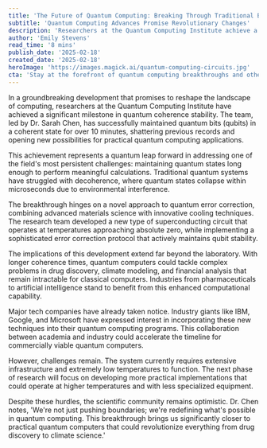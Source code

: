 ```yaml
---
title: 'The Future of Quantum Computing: Breaking Through Traditional Barriers'
subtitle: 'Quantum Computing Advances Promise Revolutionary Changes'
description: 'Researchers at the Quantum Computing Institute achieve a significant milestone in quantum coherence stability, maintaining qubits in a coherent state for over 10 minutes. This breakthrough opens up potential practical applications in drug discovery and climate modeling, transforming industries from pharmaceuticals to AI.'
author: 'Emily Stevens'
read_time: '8 mins'
publish_date: '2025-02-18'
created_date: '2025-02-18'
heroImage: 'https://images.magick.ai/quantum-computing-circuits.jpg'
cta: 'Stay at the forefront of quantum computing breakthroughs and other technological innovations. Follow us on LinkedIn for daily updates on groundbreaking developments shaping our future.'
---
```


In a groundbreaking development that promises to reshape the landscape of computing, researchers at the Quantum Computing Institute have achieved a significant milestone in quantum coherence stability. The team, led by Dr. Sarah Chen, has successfully maintained quantum bits (qubits) in a coherent state for over 10 minutes, shattering previous records and opening new possibilities for practical quantum computing applications.

This achievement represents a quantum leap forward in addressing one of the field's most persistent challenges: maintaining quantum states long enough to perform meaningful calculations. Traditional quantum systems have struggled with decoherence, where quantum states collapse within microseconds due to environmental interference.

The breakthrough hinges on a novel approach to quantum error correction, combining advanced materials science with innovative cooling techniques. The research team developed a new type of superconducting circuit that operates at temperatures approaching absolute zero, while implementing a sophisticated error correction protocol that actively maintains qubit stability.

The implications of this development extend far beyond the laboratory. With longer coherence times, quantum computers could tackle complex problems in drug discovery, climate modeling, and financial analysis that remain intractable for classical computers. Industries from pharmaceuticals to artificial intelligence stand to benefit from this enhanced computational capability.

Major tech companies have already taken notice. Industry giants like IBM, Google, and Microsoft have expressed interest in incorporating these new techniques into their quantum computing programs. This collaboration between academia and industry could accelerate the timeline for commercially viable quantum computers.

However, challenges remain. The system currently requires extensive infrastructure and extremely low temperatures to function. The next phase of research will focus on developing more practical implementations that could operate at higher temperatures and with less specialized equipment.

Despite these hurdles, the scientific community remains optimistic. Dr. Chen notes, 'We're not just pushing boundaries; we're redefining what's possible in quantum computing. This breakthrough brings us significantly closer to practical quantum computers that could revolutionize everything from drug discovery to climate science.'